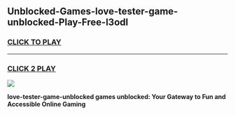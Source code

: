 
## Unblocked-Games-love-tester-game-unblocked-Play-Free-l3odl
<h3>
<a href="https://premium76.site?title=love-tester-game-unblocked&ref=18A1">CLICK TO PLAY</a></h3>
<hr>

<h3>
<a href="https://premium76.site?title=love-tester-game-unblocked&ref=18A1">CLICK 2 PLAY</a>
  
</h3>

<a href="https://premium76.site?title=love-tester-game-unblocked&ref=18A1"><img src="https://clearcache.store/games.png"></a>


**love-tester-game-unblocked games unblocked: Your Gateway to Fun and Accessible Online Gaming**
